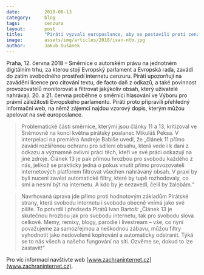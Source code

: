 ```yaml
---
date:         2018-06-13
category:     blog
tags:         cenzura
layout:       post
title:        "Piráti vyzvali europoslance, aby se postavili proti cenzuře internetu"
image:        assets/img/articles/2018/ivan-ntb.jpg
author:       Jakub Dušánek
---
```


 
Praha, 12. června 2018 – Směrnice o autorském právu na jednotném digitálním trhu, za kterou stojí Evropský parlament a Evropská rada, zavádí do zatím svobodného prostředí internetu cenzuru. Piráti upozorňují na zavádění licence pro citování textu, de facto daň z odkazů, a také povinnost provozovatelů monitorovat a filtrovat jakýkoliv obsah, který uživatelé nahrávají. 20. a 21. června proběhne o směrnici hlasování ve Výboru pro právní záležitosti Evropského parlamentu. Piráti proto připravili přehledný informační web, na němž zájemci najdou vzorový dopis, kterým můžou apelovat na své europoslance.
 
> Problematické části směrnice, kterými jsou články 11 a 13, kritizoval ve Sněmovně na konci května pirátský poslanec Mikuláš Peksa. V interpelaci na premiéra Andreje Babiše uvedl, že „článek 11 přímo zavádí rozšířenou ochranu pro sdílení obsahu, která vede i k dani z odkazu a významně ovlivní práci těch, kteří ve své práci odkazují na jiné zdroje. Článek 13 je pak přímou hrozbou pro svobodu každého z nás, jelikož se prakticky jedná o pokus vnutit přímo provozovateli internetových platforem filtrovat všechen nahrávaný obsah. V praxi by byli nuceni zavést automatické filtry, které by tupě rozhodovaly, co smí a nesmí být na internetu. A kdo by je nezavedl, čelil by žalobám.“
 
> Navrhovaná úprava jde přímo proti hodnotovým základům Pirátské strany, která svobodu internetu i svobodu obecně vnímá jako své pilíře. To potvrdil i předseda Pirátů Ivan Bartoš: „Článek 13 je skutečnou hrozbou jak pro svobodu internetu, tak pro svobodu slova celkově. Memy, remixy, blogy, parodie i livestream – vše, co nyní považujeme za samozřejmou a neškodnou zábavu, můžou filtry vyhodnotit jako nedovolené kopírování a automaticky odstranit. Týká se to nás všech a našeho fungování na síti. Ozvěme se, dokud to lze zastavit!“
 
Pro víc informací navštivte web [www.zachraninternet.cz](www.zachraninternet.cz).
